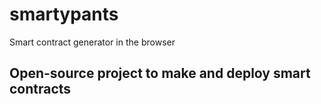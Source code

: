 # smartypants
Smart contract generator in the browser

## Open-source project to make and deploy smart contracts
